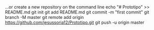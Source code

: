 …or create a new repository on the command line
echo "# Prototipo" >> README.md
git init
git add README.md
git commit -m "first commit"
git branch -M master
git remote add origin https://github.com/jesussoria12/Prototipo.git
git push -u origin master
  